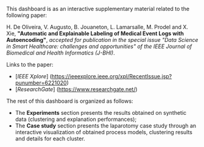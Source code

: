 This dashboard is as an interactive supplementary material related to the following paper:

H. De Oliveira, V. Augusto, B. Jouaneton, L. Lamarsalle, M. Prodel and X. Xie, **"Automatic and Explainable Labeling of Medical Event Logs with Autoencoding"**, *accepted for publication in the special issue "Data Science in Smart Healthcare: challenges and opportunities" of the IEEE Journal of Biomedical and Health Informatics (J-BHI)*.

Links to the paper:
- [*IEEE Xplore*] (https://ieeexplore.ieee.org/xpl/RecentIssue.jsp?punumber=6221020)
- [*ResearchGate*] (https://www.researchgate.net/)

The rest of this dashboard is organized as follows:
- The __Experiments__ section presents the results obtained on synthetic data (clustering and explanation performances);
- The __Case study__ section presents the laparotomy case study through an interactive visualization of obtained process models, clustering results and details for each cluster.

[//]: # (section)

